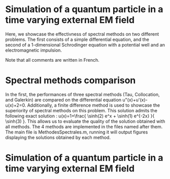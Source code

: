 # Simulation of a quantum particle in a time varying external EM field

Here, we showcase the effectivness of spectral methods on two different problems. The first consists of a simple differential equation, and the second of a 1-dimensional Schrodinger equation with a potential well and an electromagnetic impulsion. 

Note that all comments are written in French.


# Spectral methods comparison
In the first, the performances of three spectral methods (Tau, Collocation, and Galerkin) are compared on the differential equation u"(x)+u'(x)-u(x)+2=0. Additionally, a finite difference method is used to showcase the superiority of spectral methods on this problem.
This solution admits the following exact solution : u(x)=1+\frac{ \sinh(2) e^x + \sinh(1) e^{-2x} }{ \sinh(3) }. This allows us to evaluate the quality of the solution obtained with all methods.
The 4 methods are implemented in the files named after them. The main file is MethodesSpectrales.m, running it will output figures displaying the solutions obtained by each method.


# Simulation of a quantum particle in a time varying external EM field

